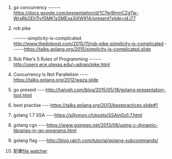 1. go concurrency
    ------https://docs.google.com/presentation/d/1C7er9lmnCZgTw-WrsRkOEhTtvf5MK1zSMExa3iXW91A/present?slide=id.i77

2. rob pike

    -------simplicity-is-complicated  http://www.thedotpost.com/2015/11/rob-pike-simplicity-is-complicated
    ------https://talks.golang.org/2015/simplicity-is-complicated.slide
3.  Rob Pike's 5 Rules of Programming
    ------http://users.ece.utexas.edu/~adnan/pike.html

4.  Concurrency Is Not Parallelism
    ----https://talks.golang.org/2012/waza.slide

5.  go present
    ----http://halyph.com/blog/2015/05/18/golang-presentation-tool.html

6.  best practise
    ----https://talks.golang.org/2013/bestpractices.slide#1

7. golang 1.7 SSA
    ----https://sillymon.ch/posts/SSAinGo1.7.html 
8. golang cgo
    ----https://www.goinggo.net/2013/08/using-c-dynamic-libraries-in-go-programs.html
9. golang flag
    ----http://blog.ralch.com/tutorial/golang-subcommands/

10. 配置[file watcher](https://stackoverflow.com/questions/33774950/execute-gofmt-on-file-save-in-intellij)
